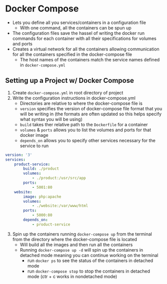 # Docker Compose

- Lets you define all you services/containers in a configuration file 
  - With one command, all the containers can be spun up
- The configuration files save the hassel of writing the docker run commands for each container with all their specifications for volumes and ports
- Creates a virtual network for all the containers allowing communication for all the containers specified in the docker-compose file
  - The host names of the containers match the service names defined in `docker-compose.yml`

## Setting up a Project w/ Docker Compose

1. Create `docker-compose.yml` in root directory of project
2. Write the configuration instructions in docker-compose.yml 
   - Directories are relative to where the docker-compose file is
   - `version` specifies the version of docker-compose file format that you will be writing in (the formats are often updated so this helps specify what syntax you will be using)
   - `build` takes ther relative path to the `Dockerfile` for a container 
   - `volumes` & `ports` allows you to list the volumes and ports for that docker image
   - `depends_on` allows you to specify other services necessary for the service to run

```yml
version: '3'
services:
	product-service:
		build: ./product
		volumes: 
			- ./product:/usr/src/app
		ports:
			- 5001:80
	website:
		image: php:apache
		volumes:
			- ./website:/var/www/html
		ports:
			- 5000:80
		depends_on:
			- product-service
```

3. Spin up the containers running `docker-compose up` from the terminal from the directory where the docker-compose file is located 
   - Will build all the images and then run all the containers
   - Running `docker-compose up -d` will spin up the containers in detached mode meaning you can continue working on the terminal 
     - run `docker ps` to see the status of the containers in detached mode
     - run `docker-compose stop` to stop the containers in detached mode (ctr + c works in nondetached mode)

